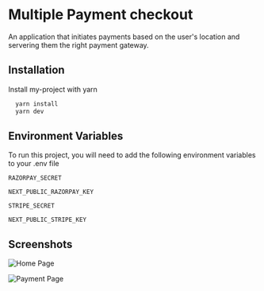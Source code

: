 
# Multiple Payment checkout

An application that initiates payments based on the user's location and servering them the right payment gateway.

## Installation

Install my-project with yarn

```bash
  yarn install
  yarn dev 
```
    
## Environment Variables

To run this project, you will need to add the following environment variables to your .env file

`RAZORPAY_SECRET`

`NEXT_PUBLIC_RAZORPAY_KEY`

`STRIPE_SECRET`

`NEXT_PUBLIC_STRIPE_KEY`



## Screenshots

![Home Page](https://res.cloudinary.com/dnsmfzkcw/image/upload/v1673172352/Screenshot_2023-01-08_at_15-35-19_https___multiple-checkout-v2.vercel.app_befjvi.png)

![Payment Page](https://res.cloudinary.com/dnsmfzkcw/image/upload/v1673172351/Screenshot_2023-01-08_at_15-35-33_https___multiple-checkout-v2.vercel.app_zfypjk.png)
